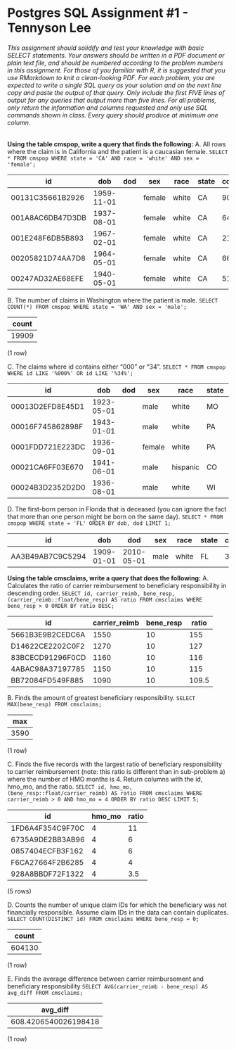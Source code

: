 # Postgres SQL Assignment #1 - Tennyson Lee
###### This assignment should solidify and test your knowledge with basic SELECT statements. Your answers should be written in a PDF document or plain text file, and should be numbered according to the problem numbers in this assignment. For those of you familiar with R, it is suggested that you use RMarkdown to knit a clean-looking PDF. For each problem, you are expected to write a single SQL query as your solution and on the next line copy and paste the output of that query. Only include the first FIVE lines of output for any queries that output more than five lines. For all problems, only return the information and columns requested and only use SQL commands shown in class. Every query should produce at minimum one column.

**Using the table cmspop, write a query that finds the following:**
A.	All rows where the claim is in California and the patient is a caucasian female.
`SELECT * FROM cmspop WHERE state = 'CA' AND race = 'white' AND sex = 'female';`

| id | dob |    dod     |  sex   | race  | state | county | alz_rel_sen | heart_fail | cancer | depression |
|-----|----|------|----|-----|------|-------|:-------:|:---------:|:--------:|:------------:|
 00131C35661B2926 | 1959-11-01 |            | female | white | CA    |     90 | f           | t          | t      | t
 001A8AC6DB47D3DB | 1937-08-01 |            | female | white | CA    |    640 | f           | f          | f      | f
 001E248F6DB5B893 | 1967-02-01 |            | female | white | CA    |    210 | f           | f          | f      | f
 00205821D74AA7D8 | 1964-05-01 |            | female | white | CA    |    660 | t           | t          | t      | f
 00247AD32AE68EFE | 1940-05-01 |            | female | white | CA    |    510 | f           | f          | f      | f

B.	The number of claims in Washington where the patient is male.
`SELECT COUNT(*) FROM cmspop WHERE state = 'WA' AND sex = 'male';`

|count |
|-------|
|19909| 
(1 row)

C.	The claims where id contains either “000” or “34”.
`SELECT * FROM cmspop WHERE id LIKE '%000%' OR id LIKE '%34%';`

|  id  |    dob     |    dod     |  sex   |   race   | state | county | alz_rel_sen | heart_fail | cancer | depression |
|------|--------|----|----|------|------|--------|:-------:|:-------:|:----:|:-----:|
 00013D2EFD8E45D1 | 1923-05-01 |            | male   | white    | MO    |    950 | f           | t          | f      | f
 00016F745862898F | 1943-01-01 |            | male   | white    | PA    |    230 | t           | t          | f      | f
 0001FDD721E223DC | 1936-09-01 |            | female | white    | PA    |    280 | f           | f          | f      | f
 00021CA6FF03E670 | 1941-06-01 |            | male   | hispanic | CO    |    290 | f           | f          | f      | f
 00024B3D2352D2D0 | 1936-08-01 |            | male   | white    | WI    |    590 | f           | f          | f      | f


D.	The first-born person in Florida that is deceased (you can ignore the fact that more than one person might be born on the same day).
`SELECT * FROM cmspop WHERE state = 'FL' ORDER BY dob, dod LIMIT 1;`

| id |    dob     |    dod     |  sex   |   race   | state | county | alz_rel_sen | heart_fail | cancer | depression |
|----|-------|-------|-----|----------|-------|--------|-------|---------|-----|---------|
 AA3B49AB7C9C5294 | 1909-01-01 | 2010-05-01 | male   | white    | FL    |    340 | f           | f          | f      | f



**Using the table cmsclaims, write a query that does the following:**
A.	Calculates the ratio of carrier reimbursement to beneficiary responsibility in descending order.
`SELECT id, carrier_reimb, bene_resp, (carrier_reimb::float/bene_resp) AS ratio FROM cmsclaims WHERE bene_resp > 0 ORDER BY ratio DESC;`

|    id        | carrier_reimb | bene_resp | ratio |
|--------------|---------------|-----------|-------|
 5661B3E9B2CEDC6A |          1550 |        10 |   155
 D14622CE2202C0F2 |          1270 |        10 |   127
 83BCECD91296F0CD |          1160 |        10 |   116
 4ABAC98A37197785 |          1150 |        10 |   115
 BB72084FD549F885 |          1090 |        10 |   109.5


B.	Finds the amount of greatest beneficiary responsibility.
`SELECT MAX(bene_resp) FROM cmsclaims;`

| max  |
|------|
| 3590 |
(1 row)

C.	Finds the five records with the largest ratio of beneficiary responsibility to carrier reimbursement (note: this ratio is different than in sub-problem a) where the number of HMO months is 4. Return columns with the id, hmo_mo, and the ratio.
`SELECT id, hmo_mo, (bene_resp::float/carrier_reimb) AS ratio FROM cmsclaims WHERE carrier_reimb > 0 AND hmo_mo = 4 ORDER BY ratio DESC LIMIT 5;`

|        id        | hmo_mo | ratio |
|------------------|--------|-------|
 1FD6A4F354C9F70C |      4 |    11
 6735A9DE2BB3AB96 |      4 |     6
 0857404ECFB3F162 |      4 |     6
 F6CA27664F2B6285 |      4 |     4
 928A8BBDF72F1322 |      4 |     3.5
(5 rows)

D.	Counts the number of unique claim IDs for which the beneficiary was not financially responsible. Assume claim IDs in the data can contain duplicates.
`SELECT COUNT(DISTINCT id) FROM cmsclaims WHERE bene_resp = 0;`

| count  |
|--------|
| 604130 |
(1 row)

E.	Finds the average difference between carrier reimbursement and beneficiary responsibility
`SELECT AVG(carrier_reimb - bene_resp) AS avg_diff FROM cmsclaims;`

|       avg_diff       |
|----------------------|
| 608.4206540026198418 |
(1 row)

